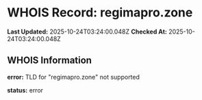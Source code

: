 # WHOIS Record: regimapro.zone

**Last Updated:** 2025-10-24T03:24:00.048Z
**Checked At:** 2025-10-24T03:24:00.048Z

## WHOIS Information

**error:** TLD for "regimapro.zone" not supported

**status:** error

